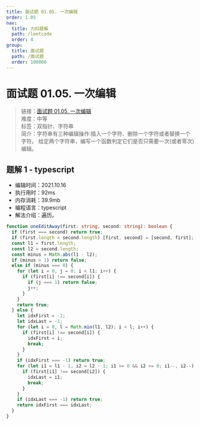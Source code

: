 ```yaml
---
title: 面试题 01.05. 一次编辑
order: 1.05
nav:
  title: 力扣题解
  path: /leetcode
  order: 4
group:
  title: 面试题
  path: /面试题
  order: 100000
---
```


# 面试题 01.05. 一次编辑

> 链接：[面试题 01.05. 一次编辑](https://leetcode-cn.com/problems/one-away-lcci/)  
> 难度：中等  
> 标签：双指针、字符串  
> 简介：字符串有三种编辑操作:插入一个字符、删除一个字符或者替换一个字符。 给定两个字符串，编写一个函数判定它们是否只需要一次(或者零次)编辑。

## 题解 1 - typescript

- 编辑时间：2021.10.16
- 执行用时：92ms
- 内存消耗：39.9mb
- 编程语言：typescript
- 解法介绍：遍历。

```typescript
function oneEditAway(first: string, second: string): boolean {
  if (first === second) return true;
  if (first.length < second.length) [first, second] = [second, first];
  const l1 = first.length;
  const l2 = second.length;
  const minus = Math.abs(l1 - l2);
  if (minus > 1) return false;
  else if (minus === 0) {
    for (let i = 0, j = 0; i < l1; i++) {
      if (first[i] !== second[i]) {
        if (j === 1) return false;
        j++;
      }
    }
    return true;
  } else {
    let idxFirst = -1;
    let idxLast = -1;
    for (let i = 0, l = Math.min(l1, l2); i < l; i++) {
      if (first[i] !== second[i]) {
        idxFirst = i;
        break;
      }
    }
    if (idxFirst === -1) return true;
    for (let i1 = l1 - 1, i2 = l2 - 1; i1 >= 0 && i2 >= 0; i1--, i2--) {
      if (first[i1] !== second[i2]) {
        idxLast = i1;
        break;
      }
    }
    if (idxLast === -1) return true;
    return idxFirst === idxLast;
  }
}
```
